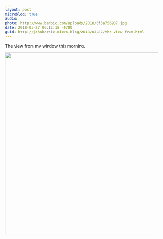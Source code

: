 ```yaml
---
layout: post
microblog: true
audio: 
photo: http://www.barbic.com/uploads/2018/6f3a756987.jpg
date: 2018-03-27 06:12:18 -0700
guid: http://johnbarbic.micro.blog/2018/03/27/the-view-from.html
---
```

The view from my window this morning.

<img src="http://www.barbic.com/uploads/2018/6f3a756987.jpg" width="600" height="599" />
